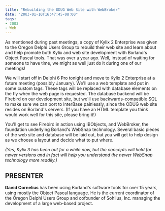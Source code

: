 ```yaml
---
title: "Rebuilding the ODUG Web Site with WebBroker"
date: "2003-01-10T16:47:45-08:00"
tags:
- 2003
- Web
---
```


As mentioned during past meetings, a copy of Kylix 2 Enterprise was given to the Oregon Delphi Users Group to rebuild their web site and learn about and help promote both Kylix and web site development with Borland's Object Pascal tools.  That was over a year ago.  Well, instead of waiting for someone to have time, we might as well just do it during one of our meetings!

We will start off in Delphi 6 Pro tonight and move to Kylix 2 Enterprise at a future meeting (possibly January).  We'll use a web template and put in some custom tags.  These tags will be replaced with database elements on the fly when the web page is requested.  The database backend will be Firebird on our development site, but we'll use backwards-compatible SQL to make sure we can port to InterBase painlessly, since the ODUG web site resides on Borland's servers.  (If you have an HTML template you think would work well for this site, please bring it!)	

You'll get to see Firebird in action using IBObjects, and WebBroker, the foundation underlying Borland's WebSnap technology.  Several basic pieces of the web site and database will be laid out, but you will get to help design as we choose a layout and decide what to put where.

*(Yes, Kylix 3 has been out for a while now, but the concepts will hold for newer versions and in fact will help you understand the newer WebSnap technology more readily.)*

## PRESENTER ##

**David Cornelius** has been using Borland's software tools for over 15 years, using mostly the Object Pascal language. He is the current coordinator of the Oregon Delphi Users Group and cofounder of Sohlius, Inc. managing the development of a large web-based project.
